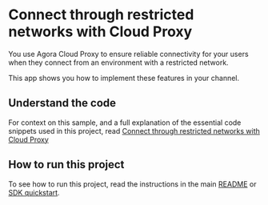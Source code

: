 # Connect through restricted networks with Cloud Proxy

You use Agora Cloud Proxy to ensure reliable connectivity for your users when they connect from an environment with a restricted network.

This app shows you how to implement these features in your channel.

## Understand the code

For context on this sample, and a full explanation of the essential code snippets used in this project, read [Connect through restricted networks with Cloud Proxy](https://docs-beta.agora.io/en/video-calling/develop/cloud-proxy)


## How to run this project

To see how to run this project, read the instructions in the main [README](../../README.md) or [SDK quickstart](https://docs.agora.io/en/video-calling/get-started/get-started-sdk).


